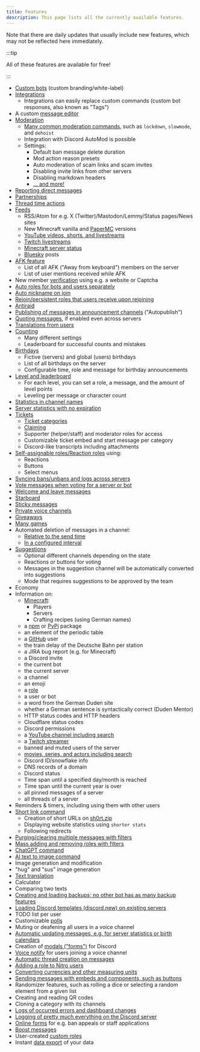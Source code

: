 ```yaml
---
title: Features
description: This page lists all the currently available features.
---
```


Note that there are daily updates that usually include new features, which may not be reflected here immediately.

:::tip

All of these features are available for free!

:::

- [Custom bots](/category/custom-bot) (custom branding/white-label)
- [Integrations](/integrations)
	- Integrations can easily replace custom commands (custom bot responses, also known as "Tags")
- A custom [message editor](/messageeditor)
- [Moderation](/category/moderation)
	- [Many common moderation commands](/moderation/commands), such as `lockdown`, `slowmode`, and `dehoist`
	- Integration with Discord AutoMod is possible
	- Settings:
		- Default ban message delete duration
		- Mod action reason presets
		- Auto moderation of scam links and scam invites
		- Disabling invite links from other servers
		- Disabling markdown headers
		- [… and more!](/moderation/settings)
- [Reporting direct messages](/dm-report)
- [Partnerships](/partnerships)
- [Thread time actions](/thread-time-action)
- [Feeds](/feed/feeds)
	- RSS/Atom for e.g. X (Twitter)/Mastodon/Lemmy/Status pages/News sites
	- New Minecraft vanilla and [PaperMC](https://papermc.io) versions
	- [YouTube videos, shorts, and livestreams](/feed/youtube#feeds)
	- [Twitch livestreams](/feed/twitch)
	- [Minecraft server status](/mcupdate)
	- [Bluesky](https://bsky.app) posts
- [AFK feature](/afk)
	- List of all AFK ("Away from keyboard") members on the server
	- List of user mentions received while AFK
- New member [verification](/verification) using e.g. a website or Captcha
- [Auto roles for bots and users separately](/autorole)
- [Auto nickname on join](/autonickname)
- [Rejoin/persistent roles that users receive upon rejoining](/autorole)
- [Antiraid](/moderation/antiraid)
- [Publishing of messages in announcement channels](/autopublish) ("Autopublish")
- [Quoting messages](/quoting-messages), if enabled even across servers
- [Translations from users](/weblate)
- [Counting](/counting)
	- Many different settings
	- Leaderboard for successful counts and mistakes
- [Birthdays](/birthday)
	- Fictive (servers) and global (users) birthdays
	- List of all birthdays on the server
	- Configurable time, role and message for birthday announcements
- [Level and leaderboard](/level)
	- For each level, you can set a role, a message, and the amount of level points
	- Leveling per message or character count
- [Statistics in channel names](/serverstats)
- [Server statistics with no expiration](/serverstats)
- [Tickets](/category/tickets)
	- [Ticket categories](/tickets/general)
	- [Claiming](/tickets/commands)
	- Supporter (helper/staff) and moderator roles for access
	- Customizable ticket embed and start message per category
	- Discord-like transcripts including attachments
- [Self-assignable roles/Reaction roles](/reactionroles) using:
	- Reactions
	- Buttons
	- Select menus
- [Syncing bans/unbans and logs across servers](/sync)
- [Vote messages when voting for a server or bot](/voting)
- [Welcome and leave messages](/welcome-leave)
- [Starboard](/starboard)
- [Sticky messages](/sticky)
- [Private voice channels](/privatevoice)
- [Giveaways](/giveaways)
- [Many games](/games)
- Automated deletion of messages in a channel:
	- [Relative to the send time](/autodelete#autodelete)
	- [In a configured interval](/autodelete#autopurge)
- [Suggestions](/suggest)
	- Optional different channels depending on the state
	- Reactions or buttons for voting
	- Messages in the suggestion channel will be automatically converted into suggestions
	- Mode that requires suggestions to be approved by the team
- Economy
- Information on:
	- [Minecraft](/minecraft):
		- Players
		- Servers
		- Crafting recipes (using German names)
	- a [npm](https://npmjs.com) or [PyPi](https://pypi.org) package
	- an element of the periodic table
	- a [GitHub](https://github.com) user
	- the train delay of the Deutsche Bahn per station
	- a JIRA bug report (e.g. for Minecraft)
	- a Discord invite
	- the current bot
	- the current server
	- a channel
	- an emoji
	- a [role](/role)
	- a user or bot
	- a word from the German Duden site
	- whether a German sentence is syntactically correct (Duden Mentor)
	- HTTP status codes and HTTP headers
	- Cloudflare status codes
	- Discord permissions
	- a [YouTube channel including search](/feed/youtube#command)
	- a [Twitch streamer](/feed/twitch#commands)
	- banned and muted users of the server
	- [movies, series, and actors including search](/movie)
	- Discord ID/snowflake info
	- DNS records of a domain
	- Discord status
	- Time span until a specified day/month is reached
	- Time span until the current year is over
	- all pinned messages of a server
	- all threads of a server
- Reminders & timers, including using them with other users
- [Short link command](/shorter)
	- Creation of short URLs on [sh0rt.zip](https://sh0rt.zip)
	- Displaying website statistics using `shorter stats`
	- Following redirects
- [Purging/clearing multiple messages with filters](/moderation/purge)
- [Mass adding and removing roles with filters](/moderation/massactions)
- [ChatGPT command](/ai/chatgpt)
- [AI text to image command](/ai/text2img)
- Image generation and modification
- "hug" and "sus" image generation
- [Text translation](/translate)
- Calculator
- Comparing two texts
- [Creating and loading backups; no other bot has as many backup features](/backups)
- [Loading Discord templates (discord.new) on existing servers](/backups#templates)
- TODO list per user
- Customizable [polls](/poll)
- Muting or deafening all users in a voice channel
- [Automatic updating messages, e.g. for server statistics or birth calendars](/autoupdate)
- Creation of [modals ("forms")](/modals) for Discord
- [Voice notify](/voicenotify) for users joining a voice channel
- [Automatic thread creation on messages](/autothread)
- [Adding a role to Nitro users](/nitroverify)
- [Converting currencies and other measuring units](/convert)
- [Sending messages with embeds and components, such as buttons](https://embed.tomatenkuchen.com)
- Randomizer features, such as rolling a dice or selecting a random element from a given list
- Creating and reading QR codes
- Cloning a category with its channels
- [Logs of occurred errors and dashboard changes](/error)
- [Logging of pretty much everything on the Discord server](/logs)
- [Online forms](/forms) for e.g. ban appeals or staff applications
- [Boost messages](/boostmessages)
- User-created [custom roles](/customroles)
- Instant [data export](/dataexport) of your data
